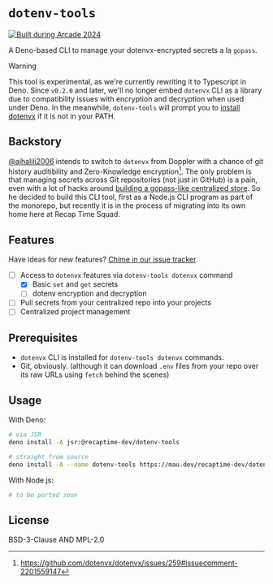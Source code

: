 # `dotenv-tools`

[![Built during Arcade 2024](https://badges.api.lorebooks.wiki/badges/hackclub/arcade?style=flat-square)](https://hackclub.com/arcade)

A Deno-based CLI to manage your dotenvx-encrypted secrets a la `gopass`.

> [!warning]
> This tool is experimental, as we're currently rewriting it to Typescript in
> Deno. Since `v0.2.0` and later, we'll no longer embed `dotenvx` CLI as a
> library due to compatibility issues with encryption and decryption when
> used under Deno. In the meanwhile, `dotenv-tools` will prompt you to
> [install dotenvx](https://dotenvx.com/docs/install) if it is not in
> your PATH.

## Backstory

[@ajhalili2006](https://andreijiroh.xyz) intends to switch to `dotenvx` from Doppler with a chance of
git history auditibility and Zero-Knowledge encryption[^1]. The only problem is that managing secrets
across Git repositories (not just in GitHub) is a pain, even with a lot of hacks
around [building a gopass-like centralized store](https://github.com/andreijiroh-dev/dotenvx-secretstore). So he decided to build this CLI tool,
first as a Node.js CLI program as part of the monorepo, but recently it is in the process of migrating into
its own home here at Recap Time Squad.

[^1]: <https://github.com/dotenvx/dotenvx/issues/259#issuecomment-2201559147>

## Features

Have ideas for new features? [Chime in our issue tracker].

* [ ] Access to `dotenvx` features via `dotenv-tools dotenvx` command
  * [x] Basic `set` and `get` secrets
  * [ ] dotenv encryption and decryption
* [ ] Pull secrets from your centralized repo into your projects
* [ ] Centralized project management

[Chime in our issue tracker]: https://mau.dev/recaptime-dev/dotenv-tools/issues/new

## Prerequisites

* `dotenvx` CLI is installed for `dotenv-tools dotenvx` commands.
* Git, obviously. (although it can download `.env` files from your repo over its raw URLs
using `fetch` behind the scenes)

## Usage

With Deno:

```bash
# via JSR
deno install -A jsr:@recaptime-dev/dotenv-tools

# straight from source
deno install -A --name dotenv-tools https://mau.dev/recaptime-dev/dotenv-tools/raw/main/mod.ts
```

With Node.js:

```bash
# to be ported soon
```

## License

BSD-3-Clause AND MPL-2.0
